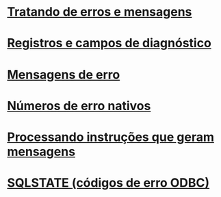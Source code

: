 # [Tratando de erros e mensagens](handling-errors-and-messages.md)
# [Registros e campos de diagnóstico](diagnostic-records-and-fields.md)
# [Mensagens de erro](error-messages.md)
# [Números de erro nativos](native-error-numbers.md)
# [Processando instruções que geram mensagens](processing-statements-that-generate-messages.md)
# [SQLSTATE (códigos de erro ODBC)](sqlstate-odbc-error-codes.md)
